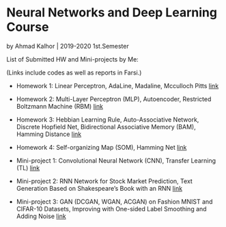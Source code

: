 # Neural Networks and Deep Learning Course
by Ahmad Kalhor | 2019-2020 1st.Semester

List of Submitted HW and Mini-projects by Me:

(Links include codes as well as reports in Farsi.)

* Homework 1: Linear Perceptron, AdaLine, Madaline, Mcculloch Pitts [link](https://github.com/Youlenda/Neural-Networks-and-Deep-Learning-Course/tree/master/Homework/HW1)
* Homework 2: Multi-Layer Perceptron (MLP), Autoencoder, Restricted Boltzmann Machine (RBM) [link](https://github.com/Youlenda/Neural-Networks-and-Deep-Learning-Course/tree/master/Homeworks/HW2)
* Homework 3: Hebbian Learning Rule, Auto-Associative Network, Discrete Hopfield Net, Bidirectional Associative Memory (BAM), Hamming Distance [link](https://github.com/Youlenda/Neural-Networks-and-Deep-Learning-Course/tree/master/Homeworks/HW3)
* Homework 4: Self-organizing Map (SOM), Hamming Net [link](https://github.com/Youlenda/Neural-Networks-and-Deep-Learning-Course/tree/master/Homeworks/HW4)

* Mini-project 1: Convolutional Neural Network (CNN), Transfer Learning (TL) [link](https://github.com/Youlenda/Neural-Networks-and-Deep-Learning-Course/tree/master/Mini-projects/mini%20project%201)
* Mini-project 2: RNN Network for Stock Market Prediction, Text Generation Based on Shakespeare’s Book with an RNN [link](https://github.com/Youlenda/Neural-Networks-and-Deep-Learning-Course/tree/master/Mini-projects/mini%20project%202)
* Mini-project 3: GAN (DCGAN, WGAN, ACGAN) on Fashion MNIST and CIFAR-10 Datasets, Improving with One-sided Label Smoothing and Adding Noise [link](https://github.com/Youlenda/Neural-Networks-and-Deep-Learning-Course/tree/master/Mini-projects/mini%20project%203)
